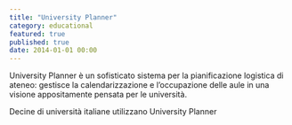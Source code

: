 ```yaml
---
title: "University Planner"
category: educational
featured: true
published: true
date: 2014-01-01 00:00
---
```

University Planner è un sofisticato sistema per la pianificazione logistica di ateneo: gestisce la calendarizzazione e l’occupazione delle aule in una visione appositamente pensata per le università.

Decine di università italiane utilizzano University Planner